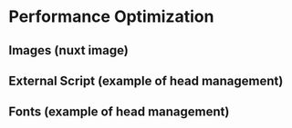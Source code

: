 # Performance Optimization

## Images (nuxt image)

## External Script (example of head management)

## Fonts (example of head management)
